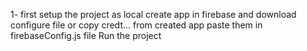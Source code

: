 1- first setup the project as local
create app in firebase and download configure file or copy credt... from created app
paste them in firebaseConfig.js file
Run the project 
